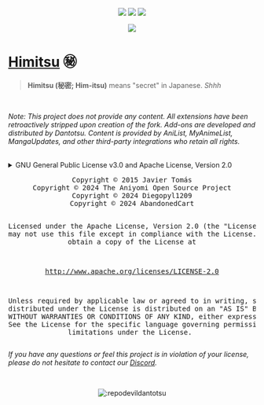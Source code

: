 <p align="center">
<a href="https://github.com/RepoDevil/Himitsu/releases"><img src="https://img.shields.io/github/actions/workflow/status/RepoDevil/Himitsu/tsubaki.yml?logo=gitlabf&style=for-the-badge"></a>
<img src="https://img.shields.io/badge/platforms-android-blueviolet?logo=android&style=for-the-badge"/>
<a href="https://github.com/RepoDevil/Himitsu/releases"><img src="https://img.shields.io/github/downloads/RepoDevil/Himitsu/total?logo=github&style=for-the-badge"></a>
</p>
<p align="center">
<a href="https://discord.gg/vnrhgrt"><img src="https://invidget.switchblade.xyz/vnrhgrt"></a>
</p>

# **[Himitsu](https://gitlab.com/RepoDevil/himitsu)** ㊙️

> **Himitsu (秘密; Him-itsu)** means "secret" in Japanese. *Shhh*

<br />
<i>
<p>
Note: This project does not provide any content. All extensions have been retroactively stripped upon creation of the fork. Add-ons are developed and distributed by Dantotsu. Content is provided by AniList, MyAnimeList, MangaUpdates, and other third-party integrations who retain all rights.
</p>
</i>
<br />

<details>
<summary>GNU General Public License v3.0 and Apache License, Version 2.0</summary>
<br />
<i>
<p>
This project was forked from Dantotsu under the <a href="LICENSE.md">GNU General Public License v3.0</a> and severed all ties 5/20/2024. As a license cannot be applied retroactively, forked code is only subject to the terms of the original license.

Portions of this project are licensed under the Apache License, Version 2.0. Due to negligence on behalf of Dantotsu, the specific history of some code has been destroyed. Code that was copied or derived from other sources, along with any submodule or integration, is used with permission granted by the individual license terms and conditions.

Any permission granted by Himitsu does not waive the restrictions and limitations set forth by the original license(s).
</p>
</i>
</details>

<div align="center">
<pre>
Copyright © 2015 Javier Tomás
Copyright © 2024 The Aniyomi Open Source Project
Copyright © 2024 Diegopyl1209
Copyright © 2024 AbandonedCart

Licensed under the Apache License, Version 2.0 (the "License");
you may not use this file except in compliance with the License.
You may obtain a copy of the License at

http://www.apache.org/licenses/LICENSE-2.0

Unless required by applicable law or agreed to in writing, software
distributed under the License is distributed on an "AS IS" BASIS,
WITHOUT WARRANTIES OR CONDITIONS OF ANY KIND, either express or implied.
See the License for the specific language governing permissions and
limitations under the License.
</pre>
</div>

<i>
<p>
If you have any questions or feel this project is in violation of your license, please do not hesitate to contact our <a href="https://discord.gg/vnrhgrt">Discord</a>.
</p>
</i>
<br />

<p align="center">
<img src="https://count.getloli.com/get/@:repodevildantotsu" alt=":repodevildantotsu" />
</p>
